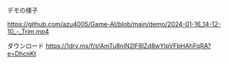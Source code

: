 デモの様子

https://github.com/azu4005/Game-AI/blob/main/demo/2024-01-16_14-12-10_-_Trim.mp4

ダウンロード
https://1drv.ms/f/s!AmTu8niN2lF8lZd8wYlpVFbHAhFqRA?e=DhcnKt




